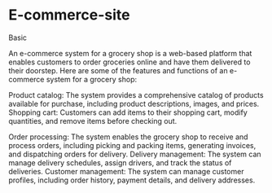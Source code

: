 # E-commerce-site
Basic

An e-commerce system for a grocery shop is a web-based platform that enables customers to order groceries online and have them delivered to their doorstep. Here are some of the features and functions of an e-commerce system for a grocery shop:

Product catalog: The system provides a comprehensive catalog of products available for purchase, including product descriptions, images, and prices.
Shopping cart: Customers can add items to their shopping cart, modify quantities, and remove items before checking out.

Order processing: The system enables the grocery shop to receive and process orders, including picking and packing items, generating invoices, and dispatching orders for delivery.
Delivery management: The system can manage delivery schedules, assign drivers, and track the status of deliveries.
Customer management: The system can manage customer profiles, including order history, payment details, and delivery addresses.
